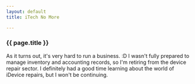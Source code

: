 ```yaml
---
layout: default
title: iTech No More

---
```


### {{ page.title }}

As it turns out, it's very hard to run a business. :D I wasn't fully prepared to manage inventory and accounting records, so I'm retiring from the device repair sector. I definitely had a good time learning about the world of iDevice repairs, but I won't be continuing.
